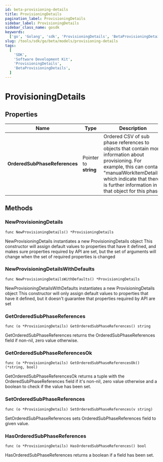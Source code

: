 ```yaml
---
id: beta-provisioning-details
title: ProvisioningDetails
pagination_label: ProvisioningDetails
sidebar_label: ProvisioningDetails
sidebar_class_name: gosdk
keywords:
  ['go', 'Golang', 'sdk', 'ProvisioningDetails', 'BetaProvisioningDetails']
slug: /tools/sdk/go/beta/models/provisioning-details
tags:
  [
    'SDK',
    'Software Development Kit',
    'ProvisioningDetails',
    'BetaProvisioningDetails',
  ]
---
```


# ProvisioningDetails

## Properties

| Name | Type | Description | Notes |
| --- | --- | --- | --- |
| **OrderedSubPhaseReferences** | Pointer to **string** | Ordered CSV of sub phase references to objects that contain more information about provisioning. For example, this can contain \"manualWorkItemDetails\" which indicate that there is further information in that object for this phase. | [optional] |

## Methods

### NewProvisioningDetails

`func NewProvisioningDetails() *ProvisioningDetails`

NewProvisioningDetails instantiates a new ProvisioningDetails object This constructor will assign default values to properties that have it defined, and makes sure properties required by API are set, but the set of arguments will change when the set of required properties is changed

### NewProvisioningDetailsWithDefaults

`func NewProvisioningDetailsWithDefaults() *ProvisioningDetails`

NewProvisioningDetailsWithDefaults instantiates a new ProvisioningDetails object This constructor will only assign default values to properties that have it defined, but it doesn't guarantee that properties required by API are set

### GetOrderedSubPhaseReferences

`func (o *ProvisioningDetails) GetOrderedSubPhaseReferences() string`

GetOrderedSubPhaseReferences returns the OrderedSubPhaseReferences field if non-nil, zero value otherwise.

### GetOrderedSubPhaseReferencesOk

`func (o *ProvisioningDetails) GetOrderedSubPhaseReferencesOk() (*string, bool)`

GetOrderedSubPhaseReferencesOk returns a tuple with the OrderedSubPhaseReferences field if it's non-nil, zero value otherwise and a boolean to check if the value has been set.

### SetOrderedSubPhaseReferences

`func (o *ProvisioningDetails) SetOrderedSubPhaseReferences(v string)`

SetOrderedSubPhaseReferences sets OrderedSubPhaseReferences field to given value.

### HasOrderedSubPhaseReferences

`func (o *ProvisioningDetails) HasOrderedSubPhaseReferences() bool`

HasOrderedSubPhaseReferences returns a boolean if a field has been set.

